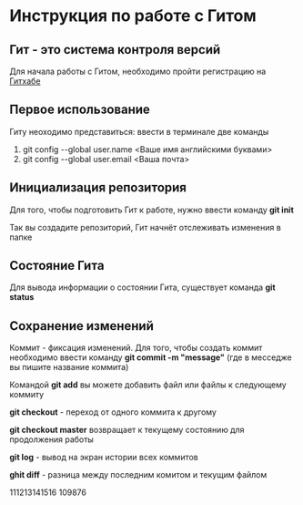 # Инструкция по работе с Гитом
##  Гит - это система контроля версий 

Для начала работы с Гитом, необходимо пройти регистрацию на [Гитхабе](https://github.com) 

## Первое использование
Гиту неоходимо представиться: ввести в терминале две команды

1. git config --global user.name <Ваше имя английскими буквами>
1. git config --global user.email <Ваша почта>

## Инициализация репозитория
Для того, чтобы подготовить Гит к работе, нужно ввести команду **git init**

Так вы создадите репозиторий, Гит начнёт отслеживать изменения в папке

## Состояние Гита
Для вывода информации о состоянии Гита, существует команда **git status**

## Сохранение изменений
Коммит - фиксация изменений. Для того, чтобы создать коммит необходимо ввести команду **git commit -m "message"** (где в месседже вы пишите название коммита)

Командой **git add** вы можете добавить файл или файлы к следующему коммиту

**git checkout** - переход от одного коммита к другому

**git checkout master** возвращает к текущему состоянию для продолжения работы

**git log** - вывод на экран истории всех коммитов 

**ghit diff** - разница между последним комитом и текущим файлом

111213141516
109876
